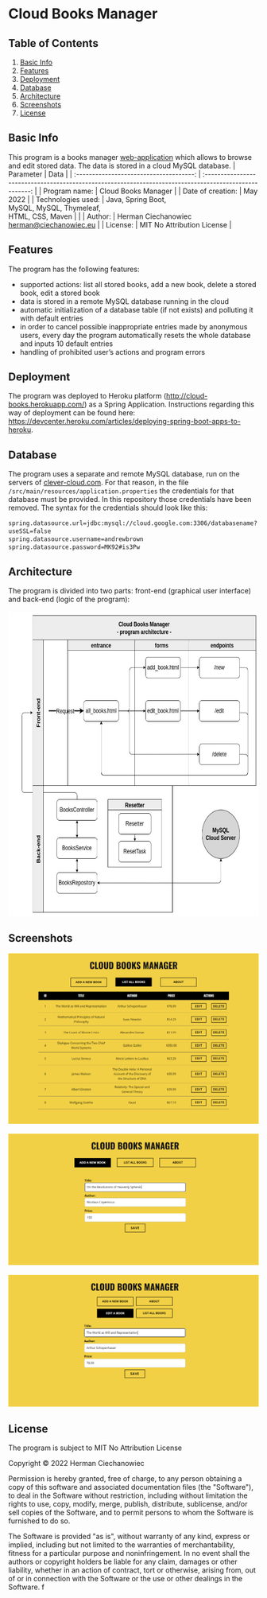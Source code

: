 # Cloud Books Manager

## Table of Contents
1. [Basic Info](#Basic-Info)
2. [Features](#Features)
3. [Deployment](#Deployment)
4. [Database](#Database)
5. [Architecture](#Architecture)
6. [Screenshots](#Screenshots)
7. [License](#License)

## Basic Info
This program is a books manager [web-application](http://cloud-books.herokuapp.com/) which allows to browse and edit stored data. The data is stored in a cloud MySQL database.
| Parameter                               | Data                                                                                                    |
| :-------------------------------------: | :-----------------------------------------------------------------------------------------------------: |
| Program name:                           | Cloud Books Manager                                                                                     |
| Date of creation:                       | May 2022                                                                                           |
| Technologies used:                      | Java, Spring Boot,</br>MySQL, MySQL, Thymeleaf,</br>HTML, CSS, Maven  |                                                                                         |
| Author:                                 | Herman Ciechanowiec <br/> herman@ciechanowiec.eu                                                        |
| License:                                | MIT No Attribution License                                                                              |

## Features
The program has the following features:
- supported actions: list all stored books, add a new book, delete a stored book, edit a stored book
- data is stored in a remote MySQL database running in the cloud
- automatic initialization of a database table (if not exists) and polluting it with default entries
- in order to cancel possible inappropriate entries made by anonymous users, every day the program automatically resets the whole database and inputs 10 default entries
- handling of prohibited user’s actions and program errors

## Deployment
The program was deployed to Heroku platform (http://cloud-books.herokuapp.com/) as a Spring Application. Instructions regarding this way of deployment can be found here: https://devcenter.heroku.com/articles/deploying-spring-boot-apps-to-heroku.

## Database
The program uses a separate and remote MySQL database, run on the servers of [clever-cloud.com](https://www.clever-cloud.com/). For that reason, in the file `/src/main/resources/application.properties` the credentials for that database must be provided. In this repository those credentials have been removed. The syntax for the credentials should look like this:
```
spring.datasource.url=jdbc:mysql://cloud.google.com:3306/databasename?useSSL=false
spring.datasource.username=andrewbrown
spring.datasource.password=MK92#is3Pw
```

## Architecture
The program is divided into two parts: front-end (graphical user interface) and back-end (logic of the program):<br/><br/>
<img src="!presentation/program_architecture.jpg" width="650" height="612">

## Screenshots
<kbd><img src="!presentation/gui_screenshots/1.png"></kbd><br/><br/>
<kbd><img src="!presentation/gui_screenshots/2.png"></kbd><br/><br/>
<kbd><img src="!presentation/gui_screenshots/3.png"></kbd><br/>

## License
The program is subject to MIT No Attribution License

Copyright © 2022 Herman Ciechanowiec

Permission is hereby granted, free of charge, to any person obtaining a copy of this
software and associated documentation files (the "Software"), to deal in the Software
without restriction, including without limitation the rights to use, copy, modify,
merge, publish, distribute, sublicense, and/or sell copies of the Software, and to
permit persons to whom the Software is furnished to do so.

The Software is provided "as is", without warranty of any kind, express or implied,
including but not limited to the warranties of merchantability, fitness for a
particular purpose and noninfringement. In no event shall the authors or copyright
holders be liable for any claim, damages or other liability, whether in an action
of contract, tort or otherwise, arising from, out of or in connection with the
Software or the use or other dealings in the Software.
f
